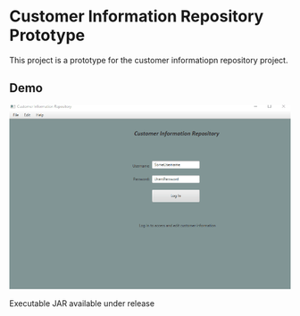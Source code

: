 # Customer Information Repository Prototype
This project is a prototype for the customer informatiopn repository project.

## Demo
![](gifs/demo.gif)

Executable JAR available under release 
